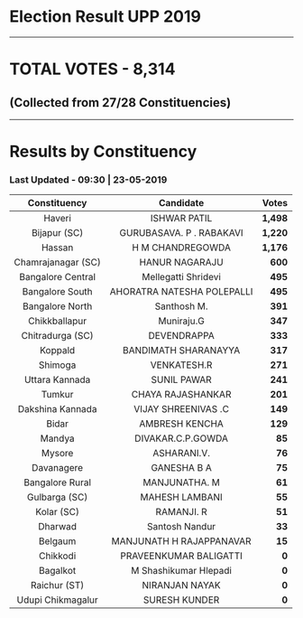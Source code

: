 # Election Result UPP 2019

---
# TOTAL VOTES - 8,314 
## (Collected from 27/28 Constituencies) 


---
# Results by Constituency 

### Last Updated - 09:30 | 23-05-2019 


|   Constituency   |        Candidate         |  Votes  |
|:----------------:|:------------------------:|--------:|
|      Haveri      |       ISHWAR PATIL       |**1,498**|
|   Bijapur (SC)   | GURUBASAVA. P . RABAKAVI |**1,220**|
|      Hassan      |     H M CHANDREGOWDA     |**1,176**|
|Chamrajanagar (SC)|      HANUR NAGARAJU      |  **600**|
|Bangalore Central |   Mellegatti Shridevi    |  **495**|
| Bangalore South  |AHORATRA NATESHA POLEPALLI|  **495**|
| Bangalore North  |       Santhosh M.        |  **391**|
|  Chikkballapur   |        Muniraju.G        |  **347**|
| Chitradurga (SC) |       DEVENDRAPPA        |  **333**|
|     Koppald      |   BANDIMATH SHARANAYYA   |  **317**|
|     Shimoga      |       VENKATESH.R        |  **271**|
|  Uttara Kannada  |       SUNIL PAWAR        |  **241**|
|      Tumkur      |    CHAYA RAJASHANKAR     |  **201**|
| Dakshina Kannada |   VIJAY SHREENIVAS .C    |  **149**|
|      Bidar       |      AMBRESH KENCHA      |  **129**|
|      Mandya      |    DIVAKAR.C.P.GOWDA     |   **85**|
|      Mysore      |       ASHARANI.V.        |   **76**|
|    Davanagere    |       GANESHA B A        |   **75**|
| Bangalore Rural  |      MANJUNATHA. M       |   **61**|
|  Gulbarga (SC)   |      MAHESH LAMBANI      |   **55**|
|    Kolar (SC)    |        RAMANJI. R        |   **51**|
|     Dharwad      |      Santosh Nandur      |   **33**|
|     Belgaum      | MANJUNATH H RAJAPPANAVAR |   **15**|
|     Chikkodi     |  PRAVEENKUMAR BALIGATTI  |    **0**|
|     Bagalkot     |  M Shashikumar Hlepadi   |    **0**|
|   Raichur (ST)   |      NIRANJAN NAYAK      |    **0**|
|Udupi Chikmagalur |      SURESH KUNDER       |    **0**|


<script async src='https://www.googletagmanager.com/gtag/js?id=UA-138371535-2'></script><script>window.dataLayer = window.dataLayer || [];function gtag(){dataLayer.push(arguments);}gtag('js', new Date());gtag('config', 'UA-138371535-2');</script>